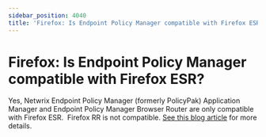 ```yaml
---
sidebar_position: 4040
title: 'Firefox: Is Endpoint Policy Manager compatible with Firefox ESR?'
---
```


# Firefox: Is Endpoint Policy Manager compatible with Firefox ESR?

Yes, Netwrix Endpoint Policy Manager (formerly PolicyPak) Application Manager and Endpoint Policy Manager Browser Router are only compatible with Firefox ESR.  Firefox RR is not compatible. [See this blog article](https://www.policypak.com/pp-blog/policypak-will-soon-only-support-firefox-esr "See this blog article") for more details.